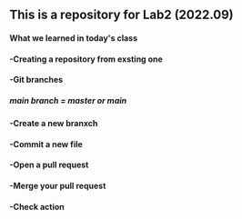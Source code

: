 ## This is a repository for Lab2 (2022.09)

#### What we learned in today's class
#### -Creating a repository from exsting one
#### -Git branches 
#####   main branch = master or main
#### -Create a new branxch
#### -Commit a new file
#### -Open a pull request
#### -Merge your pull request
#### -Check action
